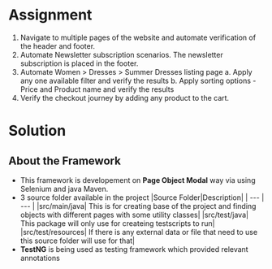 # Assignment
1. Navigate to multiple pages of the website and automate verification of the header and footer.
2. Automate Newsletter subscription scenarios. The newsletter subscription is placed in the footer.
3. Automate Women > Dresses > Summer Dresses listing page
a. Apply any one available filter and verify the results
b. Apply sorting options - Price and Product name and verify the results
4. Verify the checkout journey by adding any product to the cart.


# Solution
## About the Framework
* This framework is developement on **Page Object Modal** way via using  Selenium and java Maven.
* 3 source folder available in the project
    |Source Folder|Description|
    | --- | --- |
    |src/main/java| This is for creating base of the project and finding objects with different pages with some utility classes|
    |src/test/java| This package will only use for createing testscripts to run|
    |src/test/resources| If there is any external data or file that need to use this source folder will use for that|
* **TestNG** is being used as testing framework which provided relevant annotations



 
